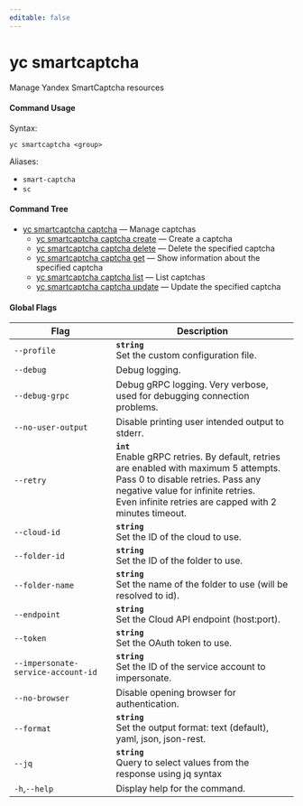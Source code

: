 ```yaml
---
editable: false
---
```


# yc smartcaptcha

Manage Yandex SmartCaptcha resources

#### Command Usage

Syntax: 

`yc smartcaptcha <group>`

Aliases: 

- `smart-captcha`
- `sc`

#### Command Tree

- [yc smartcaptcha captcha](captcha/index.md) — Manage captchas
	- [yc smartcaptcha captcha create](captcha/create.md) — Create a captcha
	- [yc smartcaptcha captcha delete](captcha/delete.md) — Delete the specified captcha
	- [yc smartcaptcha captcha get](captcha/get.md) — Show information about the specified captcha
	- [yc smartcaptcha captcha list](captcha/list.md) — List captchas
	- [yc smartcaptcha captcha update](captcha/update.md) — Update the specified captcha

#### Global Flags

| Flag | Description |
|----|----|
|`--profile`|<b>`string`</b><br/>Set the custom configuration file.|
|`--debug`|Debug logging.|
|`--debug-grpc`|Debug gRPC logging. Very verbose, used for debugging connection problems.|
|`--no-user-output`|Disable printing user intended output to stderr.|
|`--retry`|<b>`int`</b><br/>Enable gRPC retries. By default, retries are enabled with maximum 5 attempts.<br/>Pass 0 to disable retries. Pass any negative value for infinite retries.<br/>Even infinite retries are capped with 2 minutes timeout.|
|`--cloud-id`|<b>`string`</b><br/>Set the ID of the cloud to use.|
|`--folder-id`|<b>`string`</b><br/>Set the ID of the folder to use.|
|`--folder-name`|<b>`string`</b><br/>Set the name of the folder to use (will be resolved to id).|
|`--endpoint`|<b>`string`</b><br/>Set the Cloud API endpoint (host:port).|
|`--token`|<b>`string`</b><br/>Set the OAuth token to use.|
|`--impersonate-service-account-id`|<b>`string`</b><br/>Set the ID of the service account to impersonate.|
|`--no-browser`|Disable opening browser for authentication.|
|`--format`|<b>`string`</b><br/>Set the output format: text (default), yaml, json, json-rest.|
|`--jq`|<b>`string`</b><br/>Query to select values from the response using jq syntax|
|`-h`,`--help`|Display help for the command.|
